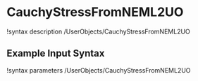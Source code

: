 # CauchyStressFromNEML2UO

!syntax description /UserObjects/CauchyStressFromNEML2UO

## Example Input Syntax

!syntax parameters /UserObjects/CauchyStressFromNEML2UO
